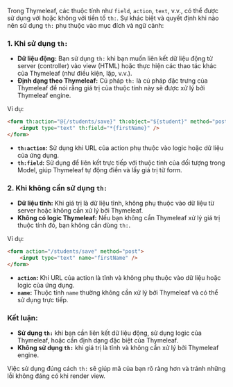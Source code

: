 Trong Thymeleaf, các thuộc tính như `field`, `action`, `text`, v.v., có thể được sử dụng với hoặc không với tiền tố `th:`. Sự khác biệt và quyết định khi nào nên sử dụng `th:` phụ thuộc vào mục đích và ngữ cảnh:

### 1. **Khi sử dụng `th:`**
- **Dữ liệu động:** Bạn sử dụng `th:` khi bạn muốn liên kết dữ liệu động từ server (controller) vào view (HTML) hoặc thực hiện các thao tác khác của Thymeleaf (như điều kiện, lặp, v.v.).
- **Định dạng theo Thymeleaf:** Cú pháp `th:` là cú pháp đặc trưng của Thymeleaf để nói rằng giá trị của thuộc tính này sẽ được xử lý bởi Thymeleaf engine.

Ví dụ:
```html
<form th:action="@{/students/save}" th:object="${student}" method="post">
    <input type="text" th:field="*{firstName}" />
</form>
```
- **`th:action`:** Sử dụng khi URL của action phụ thuộc vào logic hoặc dữ liệu của ứng dụng.
- **`th:field`:** Sử dụng để liên kết trực tiếp với thuộc tính của đối tượng trong Model, giúp Thymeleaf tự động điền và lấy giá trị từ form.

### 2. **Khi không cần sử dụng `th:`**
- **Dữ liệu tĩnh:** Khi giá trị là dữ liệu tĩnh, không phụ thuộc vào dữ liệu từ server hoặc không cần xử lý bởi Thymeleaf.
- **Không có logic Thymeleaf:** Nếu bạn không cần Thymeleaf xử lý giá trị thuộc tính đó, bạn không cần dùng `th:`.

Ví dụ:
```html
<form action="/students/save" method="post">
    <input type="text" name="firstName" />
</form>
```
- **`action`:** Khi URL của action là tĩnh và không phụ thuộc vào dữ liệu hoặc logic của ứng dụng.
- **`name`:** Thuộc tính `name` thường không cần xử lý bởi Thymeleaf và có thể sử dụng trực tiếp.

### **Kết luận:**
- **Sử dụng `th:`** khi bạn cần liên kết dữ liệu động, sử dụng logic của Thymeleaf, hoặc cần định dạng đặc biệt của Thymeleaf.
- **Không sử dụng `th:`** khi giá trị là tĩnh và không cần xử lý bởi Thymeleaf engine.

Việc sử dụng đúng cách `th:` sẽ giúp mã của bạn rõ ràng hơn và tránh những lỗi không đáng có khi render view.